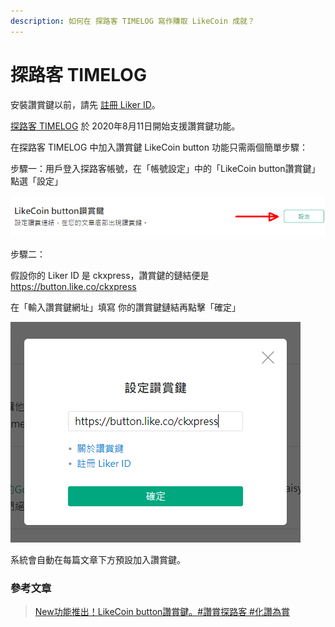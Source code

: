 ```yaml
---
description: 如何在 探路客 TIMELOG 寫作賺取 LikeCoin 成就？
---
```


# 探路客 TIMELOG

安裝讚賞鍵以前，請先 [註冊 Liker ID](https://docs.like.co/v/zh/user-guide/liker-id/register)。

[探路客 TIMELOG](https://www.timelog.to/) 於 2020年8月11日開始支援讚賞鍵功能。

在探路客 TIMELOG 中加入讚賞鍵 LikeCoin button 功能只需兩個簡單步驟：

步驟一：用戶登入探路客帳號，在「帳號設定」中的「LikeCoin button讚賞鍵」點選「設定」

![](../../../.gitbook/assets/timelog-1.png)

步驟二：

假設你的 Liker ID 是 ckxpress，讚賞鍵的鏈結便是 https://button.like.co/ckxpress

在「輸入讚賞鍵網址」填寫
你的讚賞鍵鏈結再點擊「確定」

![](../../../.gitbook/assets/timelog-2.png)

系統會自動在每篇文章下方預設加入讚賞鍵。​

### 參考文章

> [New功能推出！LikeCoin button讚賞鍵。\#讚賞探路客 \#化讚為賞
](https://timelog.timelog.to/a81998381#)

